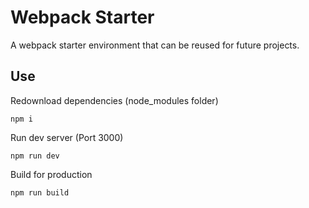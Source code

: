 # Webpack Starter
A webpack starter environment that can be reused for future projects.


## Use
Redownload dependencies (node_modules folder)

```
npm i
```

Run dev server (Port 3000)

`npm run dev`

Build for production

`npm run build`
